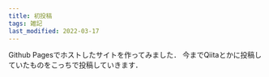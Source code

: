 ```yaml
---
title: 初投稿
tags: 雑記
last_modified: 2022-03-17
---
```


Github Pagesでホストしたサイトを作ってみました．
今までQiitaとかに投稿していたものをこっちで投稿していきます．